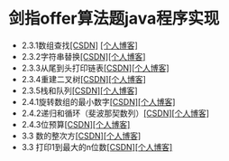 # 剑指offer算法题java程序实现


 - 2.3.1数组查找[\[CSDN\]][2] [\[个人博客\]][3]
 - 2.3.2字符串替换[\[CSDN\]][4][\[个人博客\]][5] 
 - 2.3.3从尾到头打印链表[\[CSDN\]][6][\[个人博客\]][7] 
 - 2.3.4重建二叉树[\[CSDN\]][8][\[个人博客\]][9]
 - 2.3.5栈和队列[\[CSDN\]][10][\[个人博客\]][11]
 - 2.4.1旋转数组的最小数字[\[CSDN\]][12][\[个人博客\]][13]
 - 2.4.2递归和循环（斐波那契数列）[\[CSDN\]][14][\[个人博客\]][15]
 - 2.4.3位预算[\[CSDN\]][16][\[个人博客\]][17]
 - 3.3 数的整次方[\[CSDN\]][18][\[个人博客\]][19]
  - 3.3 打印1到最大的n位数[\[CSDN\]][20][\[个人博客\]][21]
  
  [2]: https://blog.csdn.net/wang_shuyu/article/details/88977106
  [3]: http://www.littletree.xyz/archives/jian-zhi-offer231shu-zu-cha-zhao
  [4]: https://blog.csdn.net/wang_shuyu/article/details/88989866
  [5]: http://www.littletree.xyz/archives/jian-zhi-offer231zi-fu-chuan-ti-huan
  [6]: https://blog.csdn.net/wang_shuyu/article/details/89000534
  [7]: http://www.littletree.xyz/archives/jian-zhi-offer233cong-tou-dao-wei-da-yin-lian-biao
  [8]: https://blog.csdn.net/wang_shuyu/article/details/89289421
  [9]: http://www.littletree.xyz/archives/jian-zhi-offer234zhong-jian-er-cha-shu
  [10]: https://blog.csdn.net/wang_shuyu/article/details/89301197
  [11]: http://www.littletree.xyz/archives/jian-zhi-offer235zhan-he-dui-lie
  [12]: https://blog.csdn.net/wang_shuyu/article/details/89605284
  [13]: http://www.littletree.xyz/archives/jian-zhi-offer241xuan-zhuan-shu-zu-de-zui-xiao-shu-zi
  [14]: https://blog.csdn.net/wang_shuyu/article/details/89813987
  [15]: http://www.littletree.xyz/archives/20190504152235
  [16]: https://blog.csdn.net/wang_shuyu/article/details/89815499
  [17]: http://www.littletree.xyz/archives/20190504171416
  [18]: https://blog.csdn.net/wang_shuyu/article/details/90143152
  [19]: http://www.littletree.xyz/archives/jian-zhi-offer33-shu-de-zheng-shu-ci-fang
  [20]: https://blog.csdn.net/wang_shuyu/article/details/90143736
  [21]: http://www.littletree.xyz/archives/jian-zhi-offer-da-yin-1dao-zui-da-de-nwei-shu